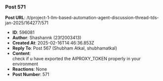 ### Post 571
**Post URL**: /t/project-1-llm-based-automation-agent-discussion-thread-tds-jan-2025/164277/571
- **ID**: 596081
- **Author**: Shashannk (23f2003413)
- **Created At**: 2025-02-16T14:46:36.853Z
- **Reply To**: Post 567 (Shubham Atkal, shubhamatkal)
- **Content**:  
  check if u have exported the AIPROXY_TOKEN properly in your environment
- **Reactions**: None
- **Post Number**: 571

